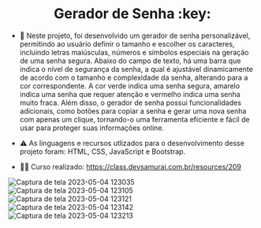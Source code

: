 <h1 align="center">Gerador de Senha :key:</h1>

- 📂 Neste projeto, foi desenvolvido um gerador de senha personalizável, permitindo ao usuário definir o tamanho e escolher os caracteres, incluindo letras maiúsculas, números e símbolos especiais na geração de uma senha segura. Abaixo do campo de texto, há uma barra que indica o nível de segurança da senha, a qual é ajustável dinamicamente de acordo com o tamanho e complexidade da senha, alterando para a cor correspondente. A cor verde indica uma senha segura, amarelo indica uma senha que requer atenção e vermelho indica uma senha muito fraca. Além disso, o gerador de senha possui funcionalidades adicionais, como botões para copiar a senha e gerar uma nova senha com apenas um clique, tornando-o uma ferramenta eficiente e fácil de usar para proteger suas informações online. 

- ⚠️ As linguagens e recursos utlizados para o desenvolvimento desse projeto foram: HTML, CSS, JavaScript e Bootstrap.

- :technologist: Curso realizado: https://class.devsamurai.com.br/resources/209

![Captura de tela 2023-05-04 123035](https://user-images.githubusercontent.com/109612954/236274132-b694cc0a-ff26-4a4a-a84b-e1436361b0da.png)
![Captura de tela 2023-05-04 123105](https://user-images.githubusercontent.com/109612954/236274138-e80f0e3f-f32f-4a5b-8593-167db7752dd7.png)
![Captura de tela 2023-05-04 123121](https://user-images.githubusercontent.com/109612954/236274143-5cc8bb45-4234-49ba-82d9-dc2d485fc6fd.png)
![Captura de tela 2023-05-04 123142](https://user-images.githubusercontent.com/109612954/236274146-e85053c0-3466-4ef9-b867-0fd5480d322f.png)
![Captura de tela 2023-05-04 123213](https://user-images.githubusercontent.com/109612954/236274151-3593e56f-dc24-42a9-b767-2a74666ac666.png)
